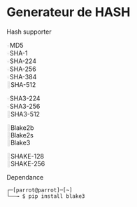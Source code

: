 # Generateur de HASH

Hash supporter

<span style="color: #dddddd;">💀</span>MD5  
<span style="color: #dddddd;">💀</span>SHA-1  
<span style="color: #dddddd;">💀</span>SHA-224  
<span style="color: #dddddd;">💀</span>SHA-256  
<span style="color: #dddddd;">💀</span>SHA-384  
<span style="color: #dddddd;">💪</span>SHA-512

<span style="color: #dddddd;">💀</span>SHA3-224  
<span style="color: #dddddd;">💀</span>SHA3-256  
<span style="color: #dddddd;">💪</span>SHA3-512

<span style="color: #dddddd;">💪</span>Blake2b  
<span style="color: #dddddd;">💪</span>Blake2s  
<span style="color: #dddddd;">💪</span>Blake3

<span style="color: #dddddd;">💪</span>SHAKE-128  
<span style="color: #dddddd;">💪</span>SHAKE-256

Dependance

```
┌─[parrot@parrot]─[~]
└──╼ $ pip install blake3
```
